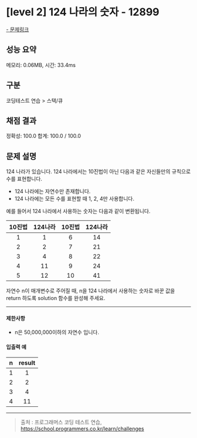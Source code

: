 # [level 2] 124 나라의 숫자 - 12899

<a href="https://school.programmers.co.kr/learn/courses/30/lessons/12899">- 문제링크</a>

## 성능 요약

메모리: 0.06MB, 시간: 33.4ms

## 구분

코딩테스트 연습 > 스택/큐

## 채점 결과

정확성: 100.0
합계: 100.0 / 100.0

## 문제 설명

124 나라가 있습니다. 124 나라에서는 10진법이 아닌 다음과 같은 자신들만의 규칙으로 수를 표현합니다.

- 124 나라에는 자연수만 존재합니다.
- 124 나라에는 모든 수를 표현할 때 1, 2, 4만 사용합니다.

예를 들어서 124 나라에서 사용하는 숫자는 다음과 같이 변환됩니다.

| 10진법 | 124나라 | 10진법 | 124나라 |
| :----: | :-----: | :----: | :-----: |
|   1    |    1    |   6    |   14    |
|   2    |    2    |   7    |   21    |
|   3    |    4    |   8    |   22    |
|   4    |   11    |   9    |   24    |
|   5    |   12    |   10   |   41    |

자연수 n이 매개변수로 주어질 때, n을 124 나라에서 사용하는 숫자로 바꾼 값을 return 하도록 solution 함수를 완성해 주세요.

---

#### 제한사항

- n은 50,000,000이하의 자연수 입니다.

#### 입출력 예

| **n** | **result** |
| :---: | :--------: |
|   1   |     1      |
|   2   |     2      |
|   3   |     4      |
|   4   |     11     |

---

> 출처 : 프로그래머스 코딩 테스트 연습, <https://school.programmers.co.kr/learn/challenges>
